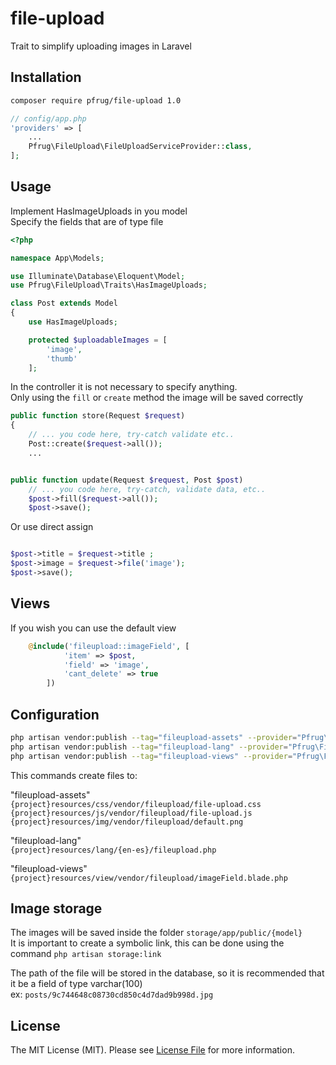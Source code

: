 # file-upload
Trait to simplify uploading images in Laravel

## Installation
``` sh
composer require pfrug/file-upload 1.0
```

```php
// config/app.php
'providers' => [
    ...
    Pfrug\FileUpload\FileUploadServiceProvider::class,
];
```
## Usage

Implement HasImageUploads in you model  
Specify the fields that are of type file

```php
<?php

namespace App\Models;

use Illuminate\Database\Eloquent\Model;
use Pfrug\FileUpload\Traits\HasImageUploads;

class Post extends Model
{
    use HasImageUploads;

    protected $uploadableImages = [
        'image',
        'thumb'
    ];

```

In the controller it is not necessary to specify anything.  
Only using the `fill` or `create` method the image will be saved correctly

```php
public function store(Request $request)
{    
    // ... you code here, try-catch validate etc..
    Post::create($request->all());
    ...


public function update(Request $request, Post $post)
    // ... you code here, try-catch, validate data, etc..
    $post->fill($request->all());
    $post->save();
```
Or use direct assign
```php

$post->title = $request->title ;
$post->image = $request->file('image');
$post->save();

```

## Views 
If you wish you can use the default view

```php
    @include('fileupload::imageField', [
            'item' => $post,
            'field' => 'image',
            'cant_delete' => true
        ])
```

## Configuration
```sh
php artisan vendor:publish --tag="fileupload-assets" --provider="Pfrug\FileUpload\FileUploadServiceProvider"
php artisan vendor:publish --tag="fileupload-lang" --provider="Pfrug\FileUpload\FileUploadServiceProvider"
php artisan vendor:publish --tag="fileupload-views" --provider="Pfrug\FileUpload\FileUploadServiceProvider"
```

This commands create files to:  

"fileupload-assets"  
`{project}resources/css/vendor/fileupload/file-upload.css`  
`{project}resources/js/vendor/fileupload/file-upload.js`  
`{project}resources/img/vendor/fileupload/default.png`  

"fileupload-lang"  
`{project}resources/lang/{en-es}/fileupload.php`

"fileupload-views"  
`{project}resources/view/vendor/fileupload/imageField.blade.php`

## Image storage
The images will be saved inside the folder `storage/app/public/{model}`  
It is important to create a symbolic link, this can be done using the command `php artisan storage:link`  

The path of the file will be stored in the database, so it is recommended that it be a field of type varchar(100)  
ex: `posts/9c744648c08730cd850c4d7dad9b998d.jpg`

## License

The MIT License (MIT). Please see [License File](LICENSE.md) for more information.
